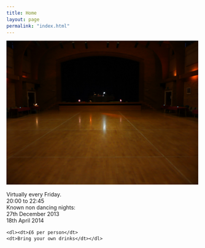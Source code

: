 ```yaml
---
title: Home
layout: page
permalink: "index.html"
---
```


<img width="500" src="images/dancefloor.jpg"/>

<article class="grid_3"><dl>
	<dt class="heading-text">Virtually every Friday.</dt>
	<dt>20:00 to 22:45</dt>
	<dt class="heading-text">Known non dancing nights:</dt>
	<dt>27th December 2013</dt>
	<dt>18th April 2014</dt></dl>

	<dl><dt>£6 per person</dt>
	<dt>Bring your own drinks</dt></dl>
</article>
